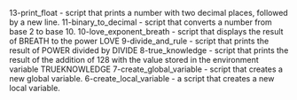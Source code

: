 13-print_float - script that prints a number with two decimal places, followed by a new line.
11-binary_to_decimal - script that converts a number from base 2 to base 10.
10-love_exponent_breath - script that displays the result of BREATH to the power LOVE
9-divide_and_rule - script that prints the result of POWER divided by DIVIDE
8-true_knowledge - script that prints the result of the addition of 128 with the value stored in the environment variable TRUEKNOWLEDGE
7-create_global_variable - script that creates a new global variable.
6-create_local_variable - a script that creates a new local variable.

